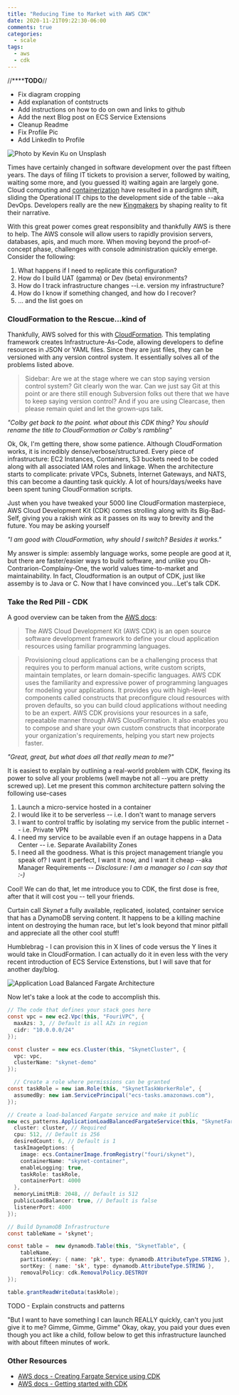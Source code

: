 ```yaml
---
title: "Reducing Time to Market with AWS CDK"
date: 2020-11-21T09:22:30-06:00
comments: true
categories:
  - scale
tags:
  - aws
  - cdk
---
```


//**************TODO**********//
- Fix diagram cropping
- Add explanation of contstructs
- Add instructions on how to do on own and links to github
- Add the next Blog post on ECS Service Extensions
- Cleanup Readme
- Fix Profile Pic
- Add LinkedIn to Profile

![Photo by Kevin Ku on Unsplash](/assets/images/kevin-ku-aiyBwbrWWlo-unsplash-fouri.jpg)

Times have certainly changed in software development over the past fifteen years. The days of filing IT tickets to provision a server, followed by waiting, waiting some more, and (you guessed it) waiting again are largely gone. Cloud computing and [containerization](https://www.docker.com/resources/what-container) have resulted in a pardigmn shift, sliding the Operational IT chips to the development side of the table --aka DevOps. Developers really are the new [Kingmakers](https://www.activestate.com/blog/developers-new-kingmakers/) by shaping reality to fit their narrative.

With this great power comes great responsiblity and thankfully AWS is there to help. The AWS console will allow users to rapidly provision servers, databases, apis, and much more. When moving beyond the proof-of-concept phase, challenges with console administration quickly emerge. Consider the following:
1. What happens if I need to replicate this configuration?
2. How do I build UAT (gamma) or Dev (beta) environments?
3. How do I track infrastructure changes --i.e. version my infrastructure?
4. How do I know if something changed, and how do I recover?
4. ... and the list goes on

### CloudFormation to the Rescue...kind of

Thankfully, AWS solved for this with [CloudFormation](https://aws.amazon.com/cloudformation/). This templating framework creates Infrastructure-As-Code, allowing developers to define resources in JSON or YAML files. Since they are just files, they can be versioned with any version control system. It essentially solves all of the problems listed above. 

> Sidebar: Are we at the stage where we can stop saying version control system? Git clearly won the war. Can we just say Git at this point or are there still enough Subversion folks out there that we have to keep saying version control? And if you are using Clearcase, then please remain quiet and let the grown-ups talk.

*"Colby get back to the point. what about this CDK thing? You should rename the title to CloudFormation or Colby's rambling"* 

Ok, Ok, I'm getting there, show some patience. Although CloudFormation works, it is incredibly dense/verbose/structured. Every piece of infrastructure: EC2 Instances, Containers, S3 buckets need to be coded along with all associated IAM roles and linkage. When the architecture starts to complicate: private VPCs, Subnets, Internet Gateways, and NATS, this can become a daunting task quickly. A lot of hours/days/weeks have been spent tuning CloudFormation scripts. 

Just when you have tweaked your 5000 line CloudFormation masterpiece, AWS Cloud Development Kit (CDK) comes strolling along with its Big-Bad-Self, giving you a rakish wink as it passes on its way to brevity and the future. You may be asking yourself 

*"I am good with CloudFormation, why should I switch? Besides it works."* 

My answer is simple: assembly language works, some people are good at it, but there are faster/easier ways to build software, and unlike you Oh-Contrarion-Complainy-One, the world values time-to-market and maintainability. In fact, Cloudformation is an output of CDK, just like assemby is to Java or C. Now that I have convinced you...Let's talk CDK.

### Take the Red Pill - CDK
A good overview can be taken from the [AWS docs](https://aws.amazon.com/cdk/): 
> The AWS Cloud Development Kit (AWS CDK) is an open source software development framework to define your cloud application resources using familiar programming languages.

> Provisioning cloud applications can be a challenging process that requires you to perform manual actions, write custom scripts, maintain templates, or learn domain-specific languages. AWS CDK uses the familiarity and expressive power of programming languages for modeling your applications. It provides you with high-level components called constructs that preconfigure cloud resources with proven defaults, so you can build cloud applications without needing to be an expert. AWS CDK provisions your resources in a safe, repeatable manner through AWS CloudFormation. It also enables you to compose and share your own custom constructs that incorporate your organization's requirements, helping you start new projects faster.

*"Great, great, but what does all that really mean to me?"* 

It is easiest to explain by outlining a real-world problem with CDK, flexing its power to solve all your problems (well maybe not all  --you are pretty screwed up). Let me present this common architecture pattern solving the following use-cases
1. Launch a micro-service hosted in a container
2. I would like it to be serverless -- i.e. I don't want to manage servers
3. I want to control traffic by isolating my service from the public internet -- i.e. Private VPN
4. I need my service to be available even if an outage happens in a Data Center -- i.e. Separate Availability Zones
5. I need all the goodness. What is this project management triangle you speak of? I want it perfect, I want it now, and I want it cheap --aka Manager Requirements -- *Disclosure: I am a manager so I can say that :-)*

Cool! We can do that, let me introduce you to CDK, the first dose is free, after that it will cost you -- tell your friends.

Curtain call *Skynet* a fully available, replicated, isolated, container service that has a DynamoDB serving content. It happens to be a killing machine intent on destroying the human race, but let's look beyond that minor pitfall and appreciate all the other cool stuff!

Humblebrag - I can provision this in X lines of code versus the Y lines it would take in CloudFormation. I can actually do it in even less with the very recent introduction of ECS Service Extenstions, but I will save that for another day/blog.

![Application Load Balanced Fargate Architecture](/assets/images/applicationloadbalancedfargate.png)

Now let's take a look at the code to accomplish this.
```java
// The code that defines your stack goes here
const vpc = new ec2.Vpc(this, "FouriVPC", {
  maxAzs: 3, // Default is all AZs in region
  cidr: "10.0.0.0/24"
});

const cluster = new ecs.Cluster(this, "SkynetCluster", {
  vpc: vpc,
  clusterName: "skynet-demo"
});

  // Create a role where permissions can be granted
const taskRole = new iam.Role(this, "SkynetTaskWorkerRole", {
  assumedBy: new iam.ServicePrincipal("ecs-tasks.amazonaws.com"),
});

// Create a load-balanced Fargate service and make it public
new ecs_patterns.ApplicationLoadBalancedFargateService(this, "SkynetFargateService", {
  cluster: cluster, // Required
  cpu: 512, // Default is 256
  desiredCount: 6, // Default is 1
  taskImageOptions: { 
    image: ecs.ContainerImage.fromRegistry("fouri/skynet"),
    containerName: "skynet-container",
    enableLogging: true,
    taskRole: taskRole,
    containerPort: 4000
  },
  memoryLimitMiB: 2048, // Default is 512
  publicLoadBalancer: true, // Default is false
  listenerPort: 4000
});

// Build DynamoDB Infrastructure
const tableName = 'skynet';

const table =  new dynamodb.Table(this, "SkynetTable", {
    tableName,
    partitionKey: { name: 'pk', type: dynamodb.AttributeType.STRING },
    sortKey: { name: 'sk', type: dynamodb.AttributeType.STRING },
    removalPolicy: cdk.RemovalPolicy.DESTROY
});

table.grantReadWriteData(taskRole);
```


TODO - Explain constructs and patterns

"But I want to have something I can launch REALLY quickly, can't you just give it to me? Gimme, Gimme, Gimme"  Okay, okay, you paid your dues even though you act like a child, follow below to get this infrastructure launched with about fifteen minutes of work.


### Other Resources
- [AWS docs - Creating Fargate Service using CDK](https://docs.aws.amazon.com/cdk/latest/guide/ecs_example.html)
- [AWS docs - Getting started with CDK](https://docs.aws.amazon.com/cdk/latest/guide/getting_started.html)


